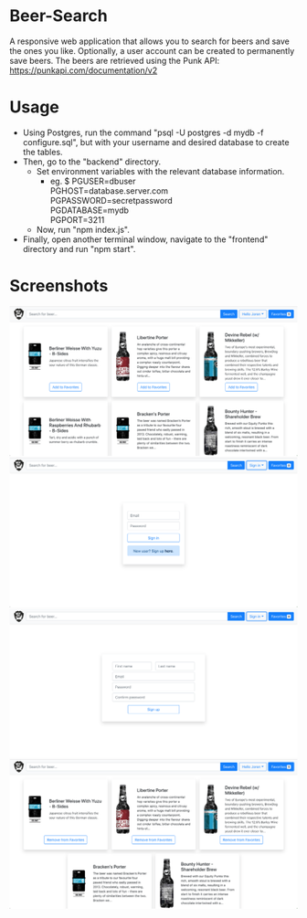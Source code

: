 # Beer-Search
A responsive web application that allows you to search for beers and save the ones you like. Optionally, a user account can be created to permanently save beers. The beers are retrieved using the Punk API: https://punkapi.com/documentation/v2   

# Usage
* Using Postgres, run the command "psql -U postgres -d mydb -f configure.sql", but with your username and desired database to create the tables. 
* Then, go to the "backend" directory.
  * Set environment variables with the relevant database information.
    * eg. $ PGUSER=dbuser \
          PGHOST=database.server.com \
          PGPASSWORD=secretpassword \
          PGDATABASE=mydb \
          PGPORT=3211
  * Now, run "npm index.js".
* Finally, open another terminal window, navigate to the "frontend" directory and run "npm start".

# Screenshots
![Home](./screenshots/Home.png)
![Sign in](./screenshots/Login.png)
![Sign up](./screenshots/Signup.png)
![Favorites](./screenshots/Favorites.png)

